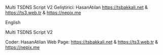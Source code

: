 Multi TSDNS Script V2
Geliştirici: HasanAtılan
https://tsbakkali.net & https://ts3.web.tr & https://nepix.me


English

Multi TSDNS Script V2

Coder: HasanAtilan
Web Page: https://tsbakkali.net & https://ts3.web.tr & https://nepix.me
